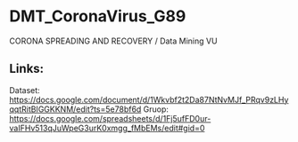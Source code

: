 # DMT_CoronaVirus_G89
CORONA SPREADING AND RECOVERY / Data Mining VU
## Links:
Dataset: https://docs.google.com/document/d/1Wkvbf2t2Da87NtNvMJf_PRqv9zLHyqqtRitBIGGKKNM/edit?ts=5e78bf6d
Gruop: https://docs.google.com/spreadsheets/d/1Fj5ufFD0ur-vaIFHv513qJuWpeG3urK0xmgg_fMbEMs/edit#gid=0


